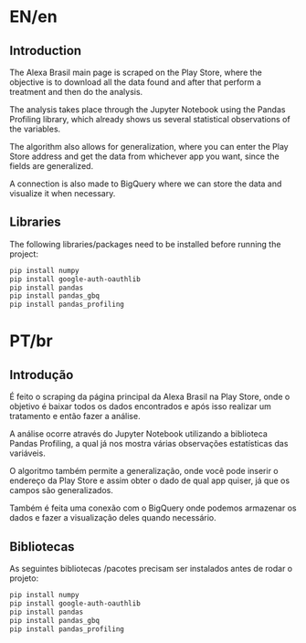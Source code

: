 # EN/en

## Introduction

The Alexa Brasil main page is scraped on the Play Store, where the objective is to download all the data found and after that perform a treatment and then do the analysis.

The analysis takes place through the Jupyter Notebook using the Pandas Profiling library, which already shows us several statistical observations of the variables.

The algorithm also allows for generalization, where you can enter the Play Store address and get the data from whichever app you want, since the fields are generalized.

A connection is also made to BigQuery where we can store the data and visualize it when necessary.

## Libraries

The following libraries/packages need to be installed before running the project:

```bash
pip install numpy
pip install google-auth-oauthlib
pip install pandas
pip install pandas_gbq
pip install pandas_profiling
```


# PT/br

## Introdução

É feito o scraping da página principal da Alexa Brasil na Play Store, onde o objetivo é baixar todos os dados encontrados e após isso realizar um tratamento e então fazer a análise.

A análise ocorre através do Jupyter Notebook utilizando a biblioteca Pandas Profiling, a qual já nos mostra várias observações estatísticas das variáveis.

O algoritmo também permite a generalização, onde você pode inserir o endereço da Play Store e assim obter o dado de qual app quiser, já que os campos são generalizados.

Também é feita uma conexão com o BigQuery onde podemos armazenar os dados e fazer a visualização deles quando necessário.

## Bibliotecas

As seguintes bibliotecas /pacotes precisam ser instalados antes de rodar o projeto:

```bash
pip install numpy
pip install google-auth-oauthlib
pip install pandas
pip install pandas_gbq
pip install pandas_profiling
```
